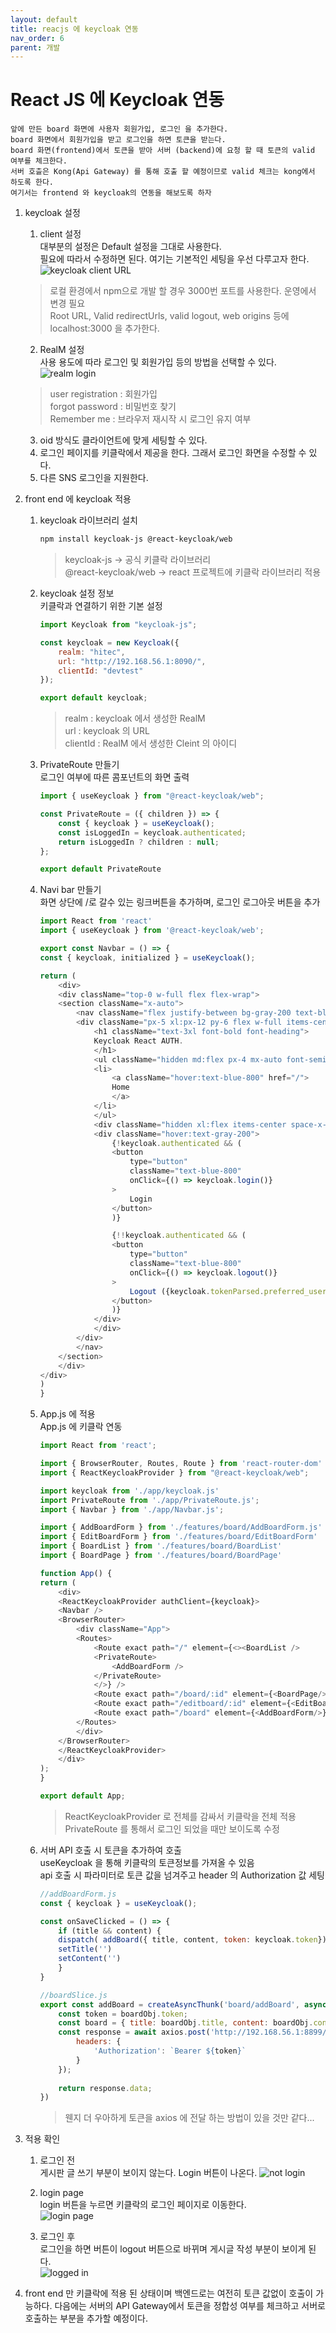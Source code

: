 ```yaml
---
layout: default
title: reacjs 에 keycloak 연동   
nav_order: 6
parent: 개발
---
```


# React JS 에 Keycloak 연동   
    앞에 만든 board 화면에 사용자 회원가입, 로그인 을 추가한다.   
    board 화면에서 회원가입을 받고 로그인을 하면 토큰을 받는다.   
    board 화면(frontend)에서 토큰을 받아 서버 (backend)에 요청 할 때 토큰의 valid 여부를 체크한다.    
    서버 호츨은 Kong(Api Gateway) 를 통해 호출 할 예정이므로 valid 체크는 kong에서 하도록 한다.    
    여기서는 frontend 와 keycloak의 연동을 해보도록 하자     

1. keycloak 설정   
    1. client 설정   
    대부분의 설정은 Default 설정을 그대로 사용한다.   
    필요에 따라서 수정하면 된다. 여기는 기본적인 세팅을 우선 다루고자 한다.   
    ![keycloak client URL](../image/Dev/keycloak-react1.png)  
    > 로컬 환경에서 npm으로 개발 할 경우 3000번 포트를 사용한다. 운영에서 변경 필요   
    > Root URL, Valid redirectUrls, valid logout, web origins 등에 localhost:3000 을 추가한다.    

    2. RealM 설정   
    사용 용도에 따라 로그인 및 회원가입 등의 방법을 선택할 수 있다.    
    ![realm login](../image/Dev/keycloak-react2.png)  
    > user registration : 회원가입   
    > forgot password : 비밀번호 찾기  
    > Remember me : 브라우저 재시작 시 로그인 유지 여부   

    3. oid 방식도 클라이언트에 맞게 세팅할 수 있다. 
    4. 로그인 페이지를 키클락에서 제공을 한다. 그래서 로그인 화면을 수정할 수 있다. 
    5. 다른 SNS 로그인을 지원한다.  


2. front end 에 keycloak 적용   
    1. keycloak 라이브러리 설치  
        ```sh
        npm install keycloak-js @react-keycloak/web
        ```
        > keycloak-js -> 공식 키클락 라이브러리   
        > @react-keycloak/web -> react 프로젝트에 키클락 라이브러리 적용 

    2. keycloak 설정 정보   
        키클락과 연결하기 위한 기본 설정   
        ```js
        import Keycloak from "keycloak-js";

        const keycloak = new Keycloak({
            realm: "hitec",
            url: "http://192.168.56.1:8090/",
            clientId: "devtest"
        });

        export default keycloak;
        ```
        > realm : keycloak 에서 생성한 RealM   
        > url : keycloak 의 URL   
        > clientId : RealM 에서 생성한 Cleint 의 아이디   
    
    3. PrivateRoute 만들기   
        로그인 여부에 따른 콤포넌트의 화면 출력   
        ```js
        import { useKeycloak } from "@react-keycloak/web";

        const PrivateRoute = ({ children }) => {
            const { keycloak } = useKeycloak();
            const isLoggedIn = keycloak.authenticated;
            return isLoggedIn ? children : null;
        };

        export default PrivateRoute
        ```

    4. Navi bar 만들기   
        화면 상단에 /로 갈수 있는 링크버튼을 추가하며, 로그인 로그아웃 버튼을 추가   
        ```js
        import React from 'react'
        import { useKeycloak } from '@react-keycloak/web';

        export const Navbar = () => {
        const { keycloak, initialized } = useKeycloak();

        return (
            <div>
            <div className="top-0 w-full flex flex-wrap">
            <section className="x-auto">
                <nav className="flex justify-between bg-gray-200 text-blue-800 w-screen">
                <div className="px-5 xl:px-12 py-6 flex w-full items-center">
                    <h1 className="text-3xl font-bold font-heading">
                    Keycloak React AUTH.
                    </h1>
                    <ul className="hidden md:flex px-4 mx-auto font-semibold font-heading space-x-12">
                    <li>
                        <a className="hover:text-blue-800" href="/">
                        Home
                        </a>
                    </li>
                    </ul>
                    <div className="hidden xl:flex items-center space-x-5">
                    <div className="hover:text-gray-200">
                        {!keycloak.authenticated && (
                        <button
                            type="button"
                            className="text-blue-800"
                            onClick={() => keycloak.login()}
                        >
                            Login
                        </button>
                        )}

                        {!!keycloak.authenticated && (
                        <button
                            type="button"
                            className="text-blue-800"
                            onClick={() => keycloak.logout()}
                        >
                            Logout ({keycloak.tokenParsed.preferred_username})
                        </button>
                        )}
                    </div>
                    </div>
                </div>
                </nav>
            </section>
            </div>
        </div>
        )
        }
        ```

    5. App.js 에 적용   
        App.js 에 키클락 연동   
        ```js
        import React from 'react';

        import { BrowserRouter, Routes, Route } from 'react-router-dom'
        import { ReactKeycloakProvider } from "@react-keycloak/web";

        import keycloak from './app/keycloak.js'
        import PrivateRoute from './app/PrivateRoute.js';
        import { Navbar } from './app/Navbar.js';

        import { AddBoardForm } from './features/board/AddBoardForm.js'
        import { EditBoardForm } from './features/board/EditBoardForm'
        import { BoardList } from './features/board/BoardList'
        import { BoardPage } from './features/board/BoardPage'

        function App() {
        return (
            <div>
            <ReactKeycloakProvider authClient={keycloak}>
            <Navbar />
            <BrowserRouter>
                <div className="App">
                <Routes>
                    <Route exact path="/" element={<><BoardList />
                    <PrivateRoute>
                        <AddBoardForm />
                    </PrivateRoute>
                    </>} />
                    <Route exact path="/board/:id" element={<BoardPage/>} />
                    <Route exact path="/editboard/:id" element={<EditBoardForm/>} />
                    <Route exact path="/board" element={<AddBoardForm/>} />
                </Routes>
                </div>
            </BrowserRouter>
            </ReactKeycloakProvider>
            </div>
        );
        }

        export default App;
        ```
        > ReactKeycloakProvider 로 전체를 감싸서 키클락을 전체 적용   
        > PrivateRoute 를 통해서 로그인 되었을 때만 보이도록 수정   
    
    6. 서버 API 호출 시 토큰을 추가하여 호출  
        useKeycloak 을 통해 키클락의 토큰정보를 가져올 수 있음   
        api 호출 시 파라미터로 토큰 값을 넘겨주고 header 의 Authorization 값 세팅   

        ```js
        //addBoardForm.js
        const { keycloak } = useKeycloak();

        const onSaveClicked = () => {
            if (title && content) {
            dispatch( addBoard({ title, content, token: keycloak.token}))
            setTitle('')
            setContent('')
            }
        }

        //boardSlice.js
        export const addBoard = createAsyncThunk('board/addBoard', async (boardObj) => {
            const token = boardObj.token;
            const board = { title: boardObj.title, content: boardObj.content}
            const response = await axios.post('http://192.168.56.1:8899/board', board, {
                headers: {
                    'Authorization': `Bearer ${token}`
                }
            });
            
            return response.data;
        })
        ```
        > 웬지 더 우아하게 토큰을 axios 에 전달 하는 방법이 있을 것만 같다...

3. 적용 확인    
    1. 로그인 전    
    게시판 글 쓰기 부분이 보이지 않는다. Login 버튼이 나온다. 
    ![not login](../image/Dev/keycloak-react3.png)  

    2. login page   
    login 버튼을 누르면 키클락의 로그인 페이지로 이동한다.    
    ![login page](../image/Dev/keycloak-react4.png)    

    3. 로그인 후   
    로그인을 하면 버튼이 logout 버튼으로 바뀌며 게시글 작성 부분이 보이게 된다.    
    ![logged in](../image/Dev/keycloak-react5.png)  

4. front end 만 키클락에 적용 된 상태이며 백엔드로는 여전히 토큰 값없이 호출이 가능하다. 다음에는 서버의 API Gateway에서 토큰을 정합성 여부를 체크하고 서버로 호출하는 부분을 추가할 예정이다.    


